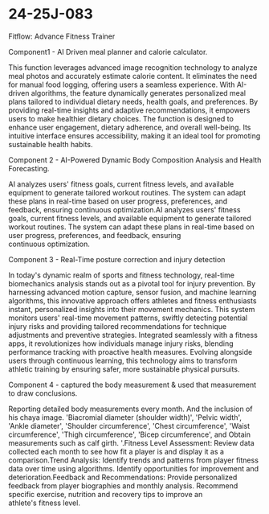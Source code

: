 # 24-25J-083

Fitflow: Advance Fitness Trainer

Component1 - AI Driven meal planner and calorie calculator.

This function leverages advanced image recognition technology to analyze meal photos and accurately estimate calorie content. It eliminates the need for manual food logging, offering users a seamless experience. With AI-driven algorithms, the feature dynamically generates personalized meal plans tailored to individual dietary needs, health goals, and preferences. By providing real-time insights and adaptive recommendations, it empowers users to make healthier dietary choices. The function is designed to enhance user engagement, dietary adherence, and overall well-being. Its intuitive interface ensures accessibility, making it an ideal tool for promoting sustainable health habits.

Component 2 - AI-Powered Dynamic Body Composition Analysis and Health Forecasting. 

AI analyzes users' fitness goals, current fitness levels, and available equipment to generate tailored workout routines. The system can adapt these plans in real-time based on user progress, preferences, and feedback, ensuring continuous optimization.AI analyzes users' fitness goals, current fitness levels, and available equipment to generate tailored workout routines. The system can adapt these plans in real-time based on user progress, preferences, and feedback, ensuring continuous optimization.

Component 3 - Real-Time posture correction and injury detection 

In today's dynamic realm of sports and fitness technology, real-time biomechanics analysis stands out as a pivotal tool for injury prevention. By harnessing advanced motion capture, sensor fusion, and machine learning algorithms, this innovative approach offers athletes and fitness enthusiasts instant, personalized insights into their movement mechanics. This system monitors users' real-time movement patterns, swiftly detecting potential injury risks and providing tailored recommendations for technique adjustments and preventive strategies. Integrated seamlessly with a fitness apps, it revolutionizes how individuals manage injury risks, blending performance tracking with proactive health measures. Evolving alongside users through continuous learning, this technology aims to transform athletic training by ensuring safer, more sustainable physical pursuits.

Component 4 - captured the body measurement & used that measurement to draw conclusions.

Reporting detailed body measurements every month. And the inclusion of his chaya image. 'Biacromial diameter (shoulder width)', 'Pelvic width', 'Ankle diameter', 'Shoulder circumference', 'Chest circumference', 'Waist circumference', 'Thigh circumference', 'Bicep circumference', and Obtain measurements such as calf girth. '.Fitness Level Assessment: Review data collected each month to see how fit a player is and display it as a comparison.Trend Analysis: Identify trends and patterns from player fitness data over time using algorithms. Identify opportunities for improvement and deterioration.Feedback and Recommendations: Provide personalized feedback from player biographies and monthly analysis. Recommend specific exercise, nutrition and recovery tips to improve an athlete's fitness level.







